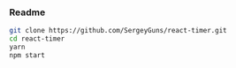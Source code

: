 ### Readme

```bash
git clone https://github.com/SergeyGuns/react-timer.git
cd react-timer
yarn
npm start
```
